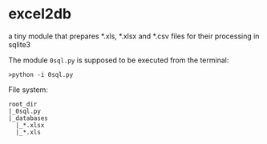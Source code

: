 # excel2db
a tiny module that prepares *.xls, *.xlsx and *.csv files for their processing in sqlite3

The module ```0sql.py``` is supposed to be executed from the terminal:

```
>python -i 0sql.py
```

File system:

```
root_dir
|_0sql.py
|_databases
  |_*.xlsx
  |_*.xls
```
